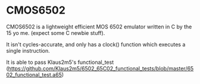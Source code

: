 # CMOS6502

CMOS6502 is a lightweight efficient MOS 6502 emulator written in C by the 15 yo me. (expect some C newbie stuff).

It isn't cycles-accurate, and only has a clock() function which executes a single instruction.

It is able to pass Klaus2m5's functional_test (https://github.com/Klaus2m5/6502_65C02_functional_tests/blob/master/6502_functional_test.a65)